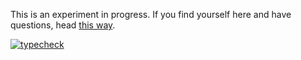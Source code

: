 This is an experiment in progress. If you find yourself here and have questions, head [this way](https://github.com/shiftyp/ts-turbo/discussions/12).

[![typecheck](https://github.com/shiftyp/ts-turbo/actions/workflows/typecheck-main.yaml/badge.svg?branch=main)](https://github.com/shiftyp/ts-turbo/actions/workflows/typecheck-main.yaml)
